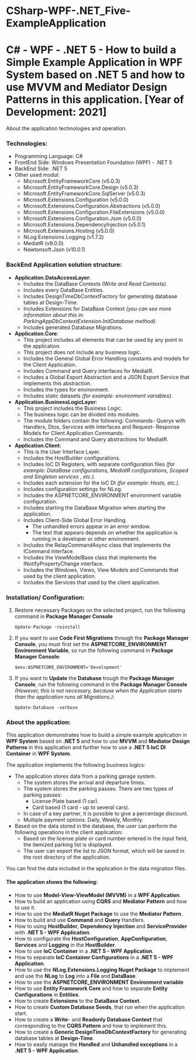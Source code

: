# CSharp-WPF-.NET_Five-ExampleApplication

# C# - WPF - .NET 5 - How to build a Simple Example Application in WPF System based on .NET 5 and how to use MVVM and Mediator Design Patterns in this application. [Year of Development: 2021]

About the application technologies and operation:

### Technologies:

- Programming Language: C#
- FrontEnd Side: Windows Presentation Foundation (WPF) - .NET 5
- BackEnd Side: .NET 5
- Other used modul:
  - Microsoft.EntityFrameworkCore (v5.0.3)
  - Microsoft.EntityFrameworkCore.Design (v5.0.3)
  - Microsoft.EntityFrameworkCore.SqlServer (v5.0.3)
  - Microsoft.Extensions.Configuration (v5.0.0)
  - Microsoft.Extensions.Configuration.Abstractions (v5.0.0)
  - Microsoft.Extensions.Configuration.FileExtensions (v5.0.0)
  - Microsoft.Extensions.Configuration.Json (v5.0.0)
  - Microsoft.Extensions.DependencyInjection (v5.0.1)
  - Microsoft.Extensions.Hosting (v5.0.0)
  - NLog.Extensions.Logging (v1.7.2)
  - MediatR (v9.0.0)
  - Newtonsoft.Json (v10.0.1)

### BackEnd Application solution structure:

- **Application.DataAccessLayer**:
  - Includes the DataBase Contexts _(Write and Read Contexts)_.
  - Includes every DataBase Entities.
  - Includes DesignTimeDbContextFactory for generating database tables at Design-Time.
  - Includes Extensions for DataBase Context _(you can see more information about this in: ParkingAppDbContextExtension.InitDatabase method)_.
  - Includes generated Database Migrations.
- **Application.Core**:
  - This project includes all elements that can be used by any point in the application.
  - This project does not include any business logic.
  - Includes the General Global Error Handling constants and models for the Client Application.
  - Includes Command and Query interfaces for MediatR.
  - Includes a Global Export Abstraction and a JSON Export Service that implements this abstraction.
  - Includes the types for environment.
  - Includes static datasets _(for example: environment variables)_.
- **Application.BusinessLogicLayer**:
  - This project includes the Business Logic.
  - The business logic can be divided into modules.
  - The module folders contain the following: Commands- Querys with Handlers, Dtos, Services with Interfaces and Request- Response Models for Client Application Commands.
  - Includes the Command and Query abstractions for MediatR.
- **Application.Client**:
  - This is the User Interface Layer.
  - Includes the HostBuilder configurations.
  - Includes IoC DI Registers, with separate configuration files _(for example: DataBase configurations, MediatR configurations, Scoped and Singleton services , etc.)_.
  - Includes each extension for the IoC DI _(for example: Hosts, etc.)_.
  - Includes configuration settings for NLog.
  - Includes the ASPNETCORE_ENVIRONMENT environment variable configuration.
  - Includes starting the DataBase Migration when starting the application.
  - Includes Client-Side Global Error Handling.
    - The unhandled errors appear in an error window.
    - The text that appears depends on whether the application is running in a developer or other environment.
  - Includes the RelayCommandAsync class that implements the ICommand interface.
  - Includes the ViewModelBase class that implements the INotifyPropertyChange interface.
  - Includes the Windows, Views, View Models and Commands that used by the client application.
  - Includes the Services that used by the client application.

### Installation/ Configuration:

1. Restore necessary Packages on the selected project, run the following command in **Package Manager Console**

   ```
   Update-Package -reinstall
   ```

2. If you want to use **Code First Migrations** through the **Package Manager Console**, you must first set the **ASPNETCORE_ENVIRONMENT Environment Variable**, so run the following command in **Package Manager Console**:

   ```
   $env:ASPNETCORE_ENVIRONMENT='Development'
   ```

3. If you want to **Update** the **Database** trough the **Package Manager Console**, run the following command in the **Package Manager Console** _(However, this is not necessary, because when the Application starts than the application runs all Migrations.)_:

   ```
   Update-Database -verbose
   ```

### About the application:

This application demonstrates how to build a simple example application in **WPF System** based on **.NET 5** and how to use **MVVM** and **Mediator Design Patterns** in this application and further how to use a **.NET 5 IoC DI Container** in **WPF System**.

The application implements the following business logics:

- The application stores data from a parking garage system.
  - The system stores the arrival and departure times.
  - The system stores the parking passes. There are two types of parking passes:
    - License Plate based (1 car).
    - Card based (1 card - up to several cars).
  - In case of a key partner, it is possible to give a percentage discount.
  - Multiple payment options: Daily, Weekly, Monthly.
- Based on the data stored in the database, the user can perform the following operations in the client application:
  - Based on the license plate or card number entered in the input field, the itemized parking list is displayed.
  - The user can export the list to JSON format, which will be saved in the root directory of the application.

You can find the data included in the application in the data migration files.

#### The application shows the following:

- How to use **Model-View-ViewModel (MVVM)** in a **WPF Application**.
- How to build an application using **CQRS** and **Mediator Pattern** and how to use it.
- How to use the **MediatR Nuget Package** to use the **Mediator Pattern**.
- How to build and use **Command** and **Query** Handlers.
- How to using **HostBuilder**, **Dependency Injection** and **ServiceProvider** with **.NET 5 - WPF Application**.
- How to configurate the **HostConfiguration**, **AppConfiguration**, **Services** and **Logging** in the **HostBuilder**.
- How to use **IoC Container** in a **.NET 5 - WPF Application**.
- How to separate **IoC Container Configurations** in a **.NET 5 - WPF Application**.
- How to use the **NLog.Extensions.Logging Nuget Package** to implement and use the **NLog** to **Log** into a **File** and **DataBase**.
- How to use the **ASPNETCORE_ENVIRONMENT** **Environment variable**
- How to use **Entity Framework Core** and how to separate **Entity Configurations** in **Entities**.
- How to create **Extensions** to the **DataBase Context**.
- How to create **Custom Database Seeds**, that run when the application start.
- How to create a **Write**- and **Readonly Database Context** that corresponding to the **CQRS Pattern** and how to implement this.
- How to create a **Generic DesignTimeDbContextFactory** for generating database tables at **Design-Time**.
- How to easily manage the **Handled** and **Unhandled exceptions** in a **.NET 5 - WPF Application**.
